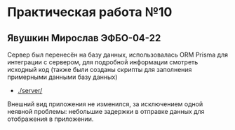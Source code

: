 # Практическая работа №10

## Явушкин Мирослав ЭФБО-04-22

Сервер был перенесён на базу данных, использовалась ORM Prisma для интеграции с сервером, для подробной информации смотреть исходный код (также были созданы скрипты для заполнения примерными данными базу данных)

- [./server/](./server/)

Внешний вид приложения не изменился, за исключением одной неявной проблемы: небольшие задержки в отправке данных для отображения в приложении.